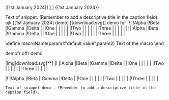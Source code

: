 [[1st January 2024]] 
] ] 
{{1st January 2024}}

Text of snippet. (Remember to add a descriptive title in the caption field).
ojk
[[1st January 2024] demo]
[[download.svg]] demo for 
|! |!Alpha |!Beta |!Gamma |!Delta |
|!One | | | | |
|!Two | | | | |
|!Three | | | | |
|! |!Alpha |!Beta |!Gamma |!Delta |
|!One | | | | |
|!Two | | | | |
|!Three | | | | |

\define macroName(param1:"default value",param2)
Text of the macro
\end


demofr offr demo

[img[download.svg]**]
|! |!Alpha |!Beta |!Gamma |!Delta |
|!One | | | | |
|!Two | | | | |
|!Three | | | | |

|! |!Alpha |!Beta |!Gamma |!Delta |
|!One | | | | |
|!Two | | | | |
|!Three | | | | |

	Text of snippet demo . (Remember to add a descriptive title in the caption field).

	